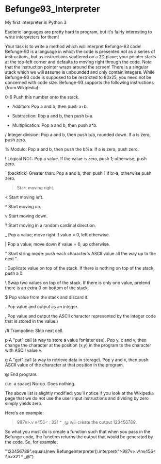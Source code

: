 # Befunge93_Interpreter
My first interpreter in Python 3

Esoteric languages are pretty hard to program, but it's fairly interesting to write interpreters for them!

Your task is to write a method which will interpret Befunge-93 code! Befunge-93 is a language in which the code is presented not as a series of instructions, but as instructions scattered on a 2D plane; your pointer starts at the top-left corner and defaults to moving right through the code. Note that the instruction pointer wraps around the screen! There is a singular stack which we will assume is unbounded and only contain integers. While Befunge-93 code is supposed to be restricted to 80x25, you need not be concerned with code size. Befunge-93 supports the following instructions (from Wikipedia):

0-9 Push this number onto the stack.

+ Addition: Pop a and b, then push a+b.

- Subtraction: Pop a and b, then push b-a.

* Multiplication: Pop a and b, then push a*b.

/ Integer division: Pop a and b, then push b/a, rounded down. If a is zero, push zero.

% Modulo: Pop a and b, then push the b%a. If a is zero, push zero.

! Logical NOT: Pop a value. If the value is zero, push 1; otherwise, push zero.

` (backtick) Greater than: Pop a and b, then push 1 if b>a, otherwise push zero.

> Start moving right.

< Start moving left.

^ Start moving up.

v Start moving down.

? Start moving in a random cardinal direction.

_ Pop a value; move right if value = 0, left otherwise.

| Pop a value; move down if value = 0, up otherwise.

" Start string mode: push each character's ASCII value all the way up to the next ".

: Duplicate value on top of the stack. If there is nothing on top of the stack, push a 0.

\ Swap two values on top of the stack. If there is only one value, pretend there is an extra 0 on bottom of the stack.

$ Pop value from the stack and discard it.

. Pop value and output as an integer.

, Pop value and output the ASCII character represented by the integer code that is stored in the value.\

/# Trampoline: Skip next cell.

p A "put" call (a way to store a value for later use). Pop y, x and v, then change the character at the position (x,y) in the program to 
the character with ASCII value v.

g A "get" call (a way to retrieve data in storage). Pop y and x, then push ASCII value of the character at that position in the program.

@ End program.

(i.e. a space) No-op. Does nothing.

The above list is slightly modified: you'll notice if you look at the Wikipedia page that we do not use the user input instructions and dividing by zero simply yields zero.

Here's an example:

>987v>.v
v456<  :
>321 ^ _@
will create the output 123456789.

So what you must do is create a function such that when you pass in the Befunge code, the function returns the output that would be generated by the code. So, for example:

"123456789".equals(new BefungeInterpreter().interpret(">987v>.v\nv456<  :\n>321 ^ _@")
